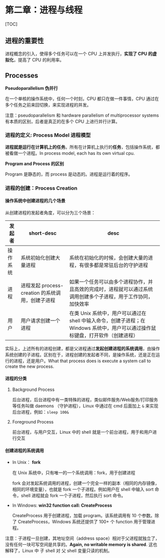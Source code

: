 # 第二章：进程与线程

[TOC]

## 进程的重要性

进程概念的引入，使得多个任务可以在一个 CPU 上并发执行，**实现了 CPU 的虚拟化**，提高了 CPU 的利用率。

## Processes

**Pseudoparallelism  伪并行**

在一个单核的操作系统中，任何一个时刻，CPU 都只在做一件事情，CPU 通过在多个任务之前来回切换，来实现进程的并发。

注意：pseudoparallelism 和 hardware parallelism of multiprocessor systems 有本质的区别，后者是真正的在多个 CPU 上进行并行计算。

### 进程的定义: Process Model 进程模型

**进程就是运行在计算机上的任务**。所有在计算机上执行的**任务**，包括操作系统，都被看做一个进程。In process model, each has its own virtual cpu.

**Program and Process 的区别**

Program 是静态的，而 process 是动态的。进程是运行着的程序。

### 进程的创建：Process Creation

#### 操作系统中创建进程的几个场景

从创建进程的发起者角度，可以分为三个场景：

| 发起者   | short-desc                                       | desc                                                         |
| -------- | ------------------------------------------------ | ------------------------------------------------------------ |
| 操作系统 | 系统初始化创建大量进程                           | 系统在初始化的时候，会创建大量的进程，有很多都是常驻后台的守护进程 |
| 进程     | 进程发起 process-creation 的系统调用，创建子进程 | 如果一个任务可以由多个进程协作，并且高效的完成时，进程就可以通过系统调用创建多个子进程，用于工作协同，加快效率 |
| 用户     | 用户请求创建一个进程                             | 在类 Unix 系统中，用户可以通过在 shell 中输入命令，创建子进程；在 Windows 系统中，用户可以通过操作鼠标键盘，打开软件（创建进程） |

实际上，上述所有的进程创建，都是父进程通过**发起创建进程的系统调用**，由操作系统创建的子进程。区别在于，进程创建的发起者不同，是操作系统，还是正在运行的进程，还是用户。What that process does is execute a system call to create the new process.  

#### 进程的分类

1. Background Process 

   后台进程，后台进程中有一类特殊的进程，类似邮件服务/Web服务/打印服务等任务叫做  daemons  （守护进程），Linux 中通过在 cmd 后面加上 `&` 来实现后台进程，例如：`sleep 100&`

2. Foreground Process

   前台进程，与用户交互，Linux 中的 shell 就是一个前台进程，用于和用户进行交互

#### 创建进程的系统调用

* In Unix： **fork**

  在 Unix 系统中，只有唯一的一个系统调用：fork，用于创建进程

  fork 会对发起系统调用的进程，创建一个完全一样的副本（相同的内存镜像，相同的环境变量），也就是 fork 一个子进程。例如用户在 shell 中输入 sort 命令，shell 进程就会 fork 一个子进程，然后执行 sort 命令。

* In Windows: **win32 function call: CreateProcess**

  CreateProcess 用于创建进程，加载 program。该系统调用有 10 个参数。除了 CreateProcess，Windows 系统还提供了 100+ 个 function 用于管理进程。

注意：子进程一旦创建，其地址空间（address space）相对于父进程就独立了，没有任何一块可写空间是共享的。**Again, no writable memory is shared**.  这也解释了，Linux 中 子 shell 对 父 shell 变量只读的机制。


